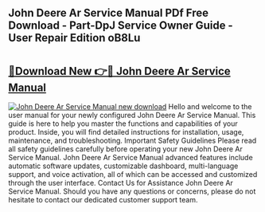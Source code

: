 ## John Deere Ar Service Manual PDf Free Download - Part-DpJ Service Owner Guide - User Repair Edition oB8Lu

# <h2><a href="http://bc97285.oget.top/?id=John+Deere+Ar+Service+Manual">🔗Download New 👉🔴 John Deere Ar Service Manual</a></h2>

[![John Deere Ar Service Manual new download](https://i.imgur.com/5g1atiW.png)](http://bc97285.oget.top/?id=John+Deere+Ar+Service+Manual)
Hello and welcome to the user manual for your newly configured John Deere Ar Service Manual. This guide is here to help you master the functions and capabilities of your product. Inside, you will find detailed instructions for installation, usage, maintenance, and troubleshooting. Important Safety Guidelines Please read all safety guidelines carefully before operating your new John Deere Ar Service Manual. John Deere Ar Service Manual advanced features include automatic software updates, customizable dashboard, multi-language support, and voice activation, all of which can be accessed and customized through the user interface. Contact Us for Assistance John Deere Ar Service Manual. Should you have any questions or concerns, please do not hesitate to contact our dedicated customer support team.
